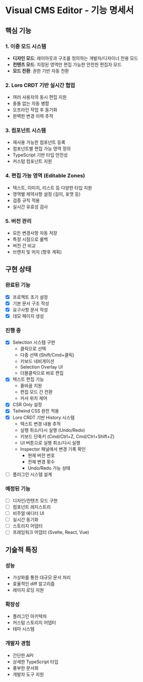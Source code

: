 # Visual CMS Editor - 기능 명세서

## 핵심 기능

### 1. 이중 모드 시스템
- **디자인 모드**: 레이아웃과 구조를 정의하는 개발자/디자이너 전용 모드
- **컨텐츠 모드**: 지정된 영역만 편집 가능한 안전한 편집자 모드
- **모드 전환**: 권한 기반 자동 전환

### 2. Loro CRDT 기반 실시간 협업
- 여러 사용자의 동시 편집 지원
- 충돌 없는 자동 병합
- 오프라인 작업 후 동기화
- 완벽한 변경 이력 추적

### 3. 컴포넌트 시스템
- 재사용 가능한 컴포넌트 등록
- 컴포넌트별 편집 가능 영역 정의
- TypeScript 기반 타입 안전성
- 커스텀 컴포넌트 지원

### 4. 편집 가능 영역 (Editable Zones)
- 텍스트, 이미지, 리스트 등 다양한 타입 지원
- 영역별 제약사항 설정 (길이, 포맷 등)
- 검증 규칙 적용
- 실시간 유효성 검사

### 5. 버전 관리
- 모든 변경사항 자동 저장
- 특정 시점으로 롤백
- 버전 간 비교
- 브랜치 및 머지 (향후 계획)

## 구현 상태

### 완료된 기능
- [x] 프로젝트 초기 설정
- [x] 기본 문서 구조 작성
- [x] 요구사항 문서 작성
- [x] 데모 페이지 생성

### 진행 중
- [x] Selection 시스템 구현
  - 클릭으로 선택
  - 다중 선택 (Shift/Cmd+클릭)
  - 키보드 네비게이션
  - Selection Overlay UI
  - 더블클릭으로 바로 편집
- [x] 텍스트 편집 기능
  - 줄바꿈 지원
  - 편집 모드 간 전환
  - 커서 위치 제어
- [x] CSR Only 설정
- [x] Tailwind CSS 완전 적용
- [x] Loro CRDT 기반 History 시스템
  - 텍스트 변경 내용 추적
  - 실행 취소/다시 실행 (Undo/Redo)
  - 키보드 단축키 (Cmd/Ctrl+Z, Cmd/Ctrl+Shift+Z)
  - UI 버튼으로 실행 취소/다시 실행
  - Inspector 패널에서 변경 기록 확인
    - 현재 버전 번호
    - 전체 변경 횟수
    - Undo/Redo 가능 상태
- [ ] 플러그인 시스템 설계

### 예정된 기능
- [ ] 디자인/컨텐츠 모드 구현
- [ ] 컴포넌트 레지스트리
- [ ] 비주얼 에디터 UI
- [ ] 실시간 동기화
- [ ] 스토리지 어댑터
- [ ] 프레임워크 어댑터 (Svelte, React, Vue)

## 기술적 특징

### 성능
- 가상화를 통한 대규모 문서 처리
- 효율적인 diff 알고리즘
- 레이지 로딩 지원

### 확장성
- 플러그인 아키텍처
- 커스텀 스토리지 어댑터
- 테마 시스템

### 개발자 경험
- 간단한 API
- 상세한 TypeScript 타입
- 풍부한 문서화
- 개발자 도구 지원